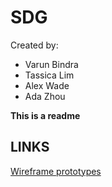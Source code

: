 # SDG
Created by:
* Varun Bindra
* Tassica Lim
* Alex Wade
* Ada Zhou

**This is a readme**

## LINKS ##
[Wireframe prototypes](https://docs.google.com/presentation/d/12ZthBMVZAdCUDZj3cr6sEFOrQlgefU77mjCo4N2aYVg/edit?usp=sharing)
